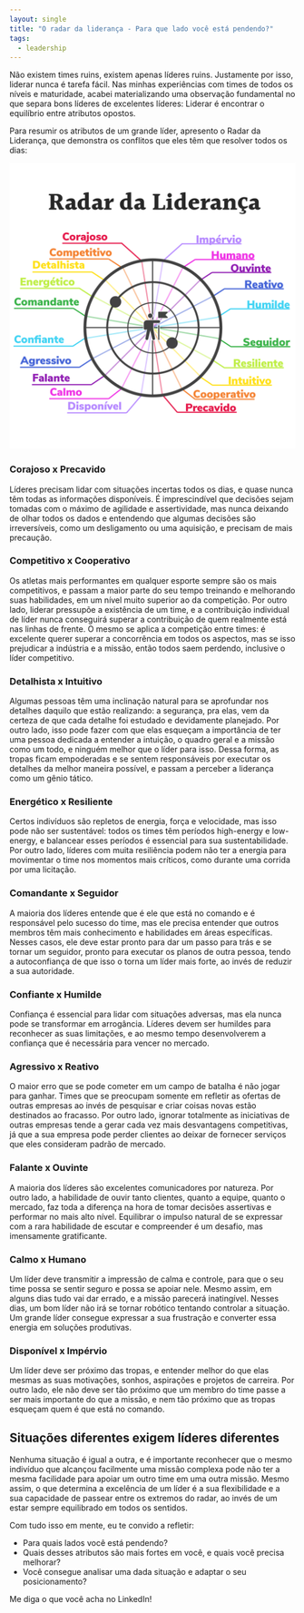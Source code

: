 ```yaml
---
layout: single
title: "O radar da liderança - Para que lado você está pendendo?"
tags:
  - leadership
---
```


Não existem times ruins, existem apenas líderes ruins. Justamente por isso, liderar nunca é tarefa fácil. Nas minhas experiências com times de todos os níveis e maturidade, acabei materializando uma observação fundamental no que separa bons líderes de excelentes líderes:
Liderar é encontrar o equilíbrio entre atributos opostos.

Para resumir os atributos de um grande líder, apresento o Radar da Liderança, que demonstra os conflitos que eles têm que resolver todos os dias:

![Radar da liderança](/assets/images/radar-da-lideranca.png)

### Corajoso x Precavido

Líderes precisam lidar com situações incertas todos os dias, e quase nunca têm todas as informações disponíveis. É imprescindível que decisões sejam tomadas com o máximo de agilidade e assertividade, mas nunca deixando de olhar todos os dados e entendendo que algumas decisões são irreversíveis, como um desligamento ou uma aquisição, e precisam de mais precaução.

### Competitivo x Cooperativo

Os atletas mais performantes em qualquer esporte sempre são os mais competitivos, e passam a maior parte do seu tempo treinando e melhorando suas habilidades, em um nível muito superior ao da competição. Por outro lado, liderar pressupõe a existência de um time, e a contribuição individual de líder nunca conseguirá superar a contribuição de quem realmente está nas linhas de frente. O mesmo se aplica a competição entre times: é excelente querer superar a concorrência em todos os aspectos, mas se isso prejudicar a indústria e a missão, então todos saem perdendo, inclusive o líder competitivo.

### Detalhista x Intuitivo

Algumas pessoas têm uma inclinação natural para se aprofundar nos detalhes daquilo que estão realizando: a segurança, pra elas, vem da certeza de que cada detalhe foi estudado e devidamente planejado. Por outro lado, isso pode fazer com que elas esqueçam a importância de ter uma pessoa dedicada a entender a intuição, o quadro geral e a missão como um todo, e ninguém melhor que o líder para isso. Dessa forma, as tropas ficam empoderadas e se sentem responsáveis por executar os detalhes da melhor maneira possível, e passam a perceber a liderança como um gênio tático.

### Energético x Resiliente

Certos indivíduos são repletos de energia, força e velocidade, mas isso pode não ser sustentável: todos os times têm períodos high-energy e low-energy, e balancear esses períodos é essencial para sua sustentabilidade. Por outro lado, líderes com muita resiliência podem não ter a energia para movimentar o time nos momentos mais críticos, como durante uma corrida por uma licitação.

### Comandante x Seguidor

A maioria dos líderes entende que é ele que está no comando e é responsável pelo sucesso do time, mas ele precisa entender que outros membros têm mais conhecimento e habilidades em áreas específicas. Nesses casos, ele deve estar pronto para dar um passo para trás e se tornar um seguidor, pronto para executar os planos de outra pessoa, tendo a autoconfiança de que isso o torna um líder mais forte, ao invés de reduzir a sua autoridade.

### Confiante x Humilde

Confiança é essencial para lidar com situações adversas, mas ela nunca pode se transformar em arrogância. Líderes devem ser humildes para reconhecer as suas limitações, e ao mesmo tempo desenvolverem a confiança que é necessária para vencer no mercado.

### Agressivo x Reativo

O maior erro que se pode cometer em um campo de batalha é não jogar para ganhar. Times que se preocupam somente em refletir as ofertas de outras empresas ao invés de pesquisar e criar coisas novas estão destinados ao fracasso. Por outro lado, ignorar totalmente as iniciativas de outras empresas tende a gerar cada vez mais desvantagens competitivas, já que a sua empresa pode perder clientes ao deixar de fornecer serviços que eles consideram padrão de mercado.

### Falante x Ouvinte

A maioria dos líderes são excelentes comunicadores por natureza. Por outro lado, a habilidade de ouvir tanto clientes, quanto a equipe, quanto o mercado, faz toda a diferença na hora de tomar decisões assertivas e performar no mais alto nível. Equilibrar o impulso natural de se expressar com a rara habilidade de escutar e compreender é um desafio, mas imensamente gratificante.

### Calmo x Humano

Um líder deve transmitir a impressão de calma e controle, para que o seu time possa se sentir seguro e possa se apoiar nele. Mesmo assim, em alguns dias tudo vai dar errado, e a missão parecerá inatingível. Nesses dias, um bom líder não irá se tornar robótico tentando controlar a situação. Um grande líder consegue expressar a sua frustração e converter essa energia em soluções produtivas.

### Disponível x Impérvio

Um líder deve ser próximo das tropas, e entender melhor do que elas mesmas as suas motivações, sonhos, aspirações e projetos de carreira. Por outro lado, ele não deve ser tão próximo que um membro do time passe a ser mais importante do que a missão, e nem tão próximo que as tropas esqueçam quem é que está no comando.

## Situações diferentes exigem líderes diferentes

Nenhuma situação é igual a outra, e é importante reconhecer que o mesmo indivíduo que alcançou facilmente uma missão complexa pode não ter a mesma facilidade para apoiar um outro time em uma outra missão. Mesmo assim, o que determina a excelência de um líder é a sua flexibilidade e a sua capacidade de passear entre os extremos do radar, ao invés de um estar sempre equilibrado em todos os sentidos.

Com tudo isso em mente, eu te convido a refletir:

- Para quais lados você está pendendo?
- Quais desses atributos são mais fortes em você, e quais você precisa melhorar?
- Você consegue analisar uma dada situação e adaptar o seu posicionamento?

Me diga o que você acha no LinkedIn!
